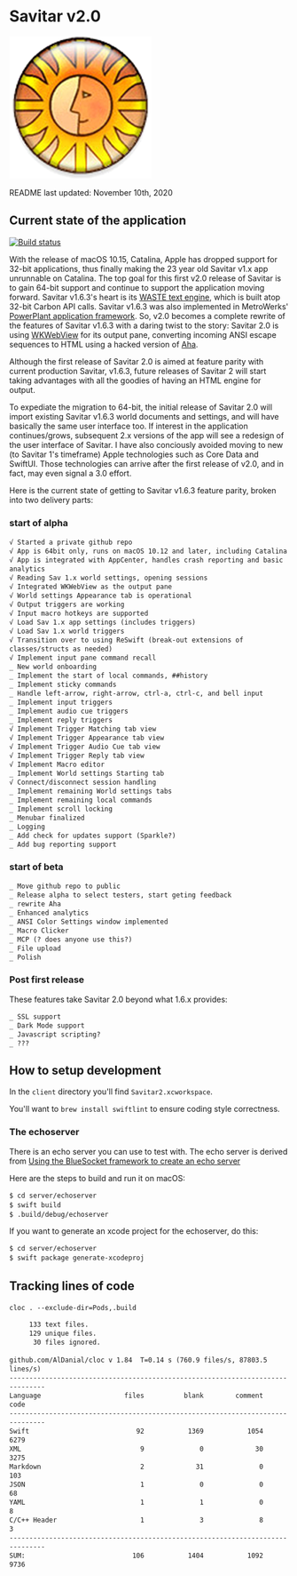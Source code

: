 # Savitar v2.0 #

![](client/Savitar2/Assets.xcassets/AppIcon.appiconset/icon_256x256.png)


README last updated: November 10th, 2020

## Current state of the application

[![Build status](https://build.appcenter.ms/v0.1/apps/eab29aae-547c-410b-a125-2ac600f31778/branches/master/badge)](https://appcenter.ms)

With the release of macOS 10.15, Catalina, Apple has dropped support for 32-bit applications, thus finally making the 23 year old Savitar v1.x app unrunnable on Catalina. The top goal for this first v2.0 release of Savitar is to gain 64-bit support and continue to support the application moving forward. Savitar v1.6.3's heart is its [WASTE text engine](https://en.wikipedia.org/wiki/WASTE_text_engine), which is built atop 32-bit Carbon API calls. Savitar v1.6.3 was also implemented in MetroWerks' [PowerPlant application framework](https://en.wikipedia.org/wiki/PowerPlant). So, v2.0 becomes a complete rewrite of the features of Savitar v1.6.3 with a daring twist to the story: Savitar 2.0 is using [WKWebView](https://developer.apple.com/documentation/webkit/wkwebview) for its output pane, converting incoming ANSI escape sequences to HTML using a hacked version of [Aha](https://github.com/theZiz/aha). 

Although the first release of Savitar 2.0 is aimed at feature parity with current production Savitar, v1.6.3, future releases of Savitar 2 will start taking advantages with all the goodies of having an HTML engine for output.

To expediate the migration to 64-bit, the initial release of Savitar 2.0 will import existing Savitar v1.6.3 world documents and settings, and will have basically the same user interface too. If interest in the application continues/grows, subsequent 2.x versions of the app will see a redesign of the user interface of Savitar. I have also conciously avoided moving to new (to Savitar 1's timeframe) Apple technologies such as Core Data and SwiftUI. Those technologies can arrive after the first release of v2.0, and in fact, may even signal a 3.0 effort.

Here is the current state of getting to Savitar v1.6.3 feature parity, broken into two delivery parts:

### start of alpha

```
√ Started a private github repo
√ App is 64bit only, runs on macOS 10.12 and later, including Catalina
√ App is integrated with AppCenter, handles crash reporting and basic analytics
√ Reading Sav 1.x world settings, opening sessions
√ Integrated WKWebView as the output pane
√ World settings Appearance tab is operational
√ Output triggers are working
√ Input macro hotkeys are supported
√ Load Sav 1.x app settings (includes triggers)
√ Load Sav 1.x world triggers
√ Transition over to using ReSwift (break-out extensions of classes/structs as needed)
√ Implement input pane command recall
_ New world onboarding
_ Implement the start of local commands, ##history
_ Implement sticky commands
_ Handle left-arrow, right-arrow, ctrl-a, ctrl-c, and bell input
_ Implement input triggers
_ Implement audio cue triggers
_ Implement reply triggers
√ Implement Trigger Matching tab view
√ Implement Trigger Appearance tab view
√ Implement Trigger Audio Cue tab view
√ Implement Trigger Reply tab view
√ Implement Macro editor
_ Implement World settings Starting tab
√ Connect/disconnect session handling
_ Implement remaining World settings tabs
_ Implement remaining local commands
_ Implement scroll locking
_ Menubar finalized
_ Logging
_ Add check for updates support (Sparkle?)
_ Add bug reporting support
```

### start of beta

```
_ Move github repo to public
_ Release alpha to select testers, start geting feedback
_ rewrite Aha
_ Enhanced analytics
_ ANSI Color Settings window implemented
_ Macro Clicker
_ MCP (? does anyone use this?)
_ File upload
_ Polish
```

### Post first release

These features take Savitar 2.0 beyond what 1.6.x provides:

```
_ SSL support
_ Dark Mode support
_ Javascript scripting?
_ ???
```

## How to setup development ##

In the `client` directory you'll find `Savitar2.xcworkspace`. 

You'll want to `brew install swiftlint` to ensure coding style correctness.

### The echoserver

There is an echo server you can use to test with. The echo server is derived from [Using the BlueSocket framework to create an echo server](http://masteringswift.blogspot.com/2017/01/using-bluesocket-framework-to-create.html)

Here are the steps to build and run it on macOS:

```bash
$ cd server/echoserver
$ swift build
$ .build/debug/echoserver
```

If you want to generate an xcode project for the echoserver, do this:

```bash
$ cd server/echoserver
$ swift package generate-xcodeproj
```


## Tracking lines of code

`cloc . --exclude-dir=Pods,.build`

```
     133 text files.
     129 unique files.                                          
      30 files ignored.

github.com/AlDanial/cloc v 1.84  T=0.14 s (760.9 files/s, 87803.5 lines/s)
-------------------------------------------------------------------------------
Language                     files          blank        comment           code
-------------------------------------------------------------------------------
Swift                           92           1369           1054           6279
XML                              9              0             30           3275
Markdown                         2             31              0            103
JSON                             1              0              0             68
YAML                             1              1              0              8
C/C++ Header                     1              3              8              3
-------------------------------------------------------------------------------
SUM:                           106           1404           1092           9736
```